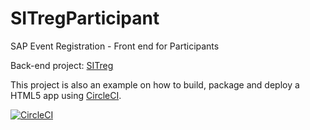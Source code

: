 # SITregParticipant

SAP Event Registration - Front end for Participants

Back-end project: [SITreg](https://github.com/sapmentors/SITreg)

This project is also an example on how to build, package and deploy a HTML5 app using [CircleCI](https://circleci.com/).

[![CircleCI](https://circleci.com/gh/gregorwolf/SITregParticipant.svg?style=svg&circle-token=f0554090baf6beca3ce140d156f2ff5514a04812)](https://circleci.com/gh/gregorwolf/SITregParticipant)